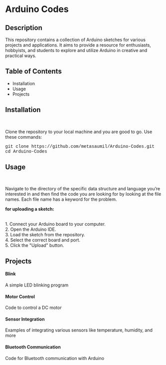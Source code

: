<h1>Arduino Codes</h1>
<h2>Description</h2>
<p>This repository contains a collection of Arduino sketches for various projects and applications. It aims to provide a resource for enthusiasts, hobbyists, and students to explore and utilize Arduino in creative and practical ways.</p>
<h2>Table of Contents</h2>
<ul>
    <li>Installation</li>
    <li>Usage</li>
    <li>Projects</li>
</ul>
<h2>Installation</h2></br>
<p>Clone the repository to your local machine and you are good to go. Use these commands:</br>
<p style="font-family: 'Courier New', Courier, monospace;">git clone https://github.com/metasaumil/Arduino-Codes.git</br>
cd Arduino-Codes</p>
</p>
<h2>Usage</h2></br>
<p>Navigate to the directory of the specific data structure and language you’re interested in and then find the code you are looking for by looking at the file names. Each file name has a keyword for the problem.</br>
<p style="font-weight: bold;"> for uploading a sketch:</p></br>
1. Connect your Arduino board to your computer.</br>
2. Open the Arduino IDE.</br>
3. Load the sketch from the repository.</br>
4. Select the correct board and port.</br>
5. Click the "Upload" button.</br></p>
<h2>Projects</h2>
<h4>Blink</h4> <p>A simple LED blinking program</p>
<h4>Motor Control</h4> <p>Code to control a DC motor</p>
<h4>Sensor Integration</h4> <p>Examples of integrating various sensors like temperature, humidity, and more</p>
<h4>Bluetooth Communication</h4> <p>Code for Bluetooth communication with Arduino</p>